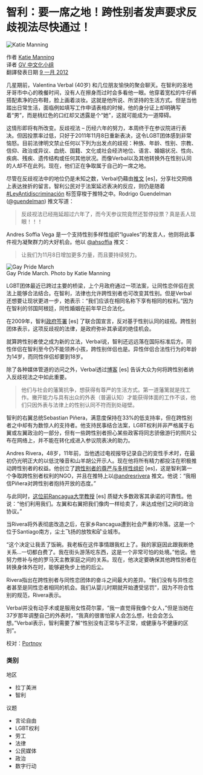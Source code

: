 # 智利：要一席之地！跨性别者发声要求反歧视法尽快通过！

![Katie Manning](https://globalvoicesonline.org/wp-content/uploads/local-avatars/1023.jpg)

作者 [Katie Manning](https://globalvoicesonline.org/author/katie-manning/ "Katie Manning")  
译者 [GV 中文化小组](https://zhs.globalvoices.org/author/gvzhteam/ "GV 中文化小组")  
翻譯發表日期 [9 一月 2012](https://zhs.globalvoices.org/2012/01/10/ "篇作品 来自 2012/01/10")

几星期前，Valentina Verbal (40岁) 和几位朋友愉快的聚会聊天。在智利的圣地牙哥市中心的晚餐时间，没有人在擦身而过时会多看他一眼。他穿着宽松的牛仔裤搭配素净的白布鞋，脸上画着淡妆。这就是他所说、所坚持的生活方式。但是当他踏出日常生活，面临例如填写工作申请表格的时候，他的身分证上却明确写着“男”，而是桃红色的口红却又透露是个“她”，这就可能成为一道障碍。

这情形即将有所改变。反歧视法 – 历经六年的努力，本周终于在参议院进行表决。但因投票率过低，只好于2011年11月8日重新表决，这令LGBT团体感到非常恼怒。目前法律明文禁止任何以下列为出发点的歧视：种族、年龄、性别、宗教、信仰、政治或异议、血统、国籍、文化或社会经济地位、语言、婚姻状况、性向、疾病、残疾、遗传结构或任何其他状况。而像Verbal以及其他转换外在性别认同的人却不在此列。现在，他们正在争取属于自己的一席之地。

尽管在反歧视法中的地位仍是未知之数，Verbal仍藉由[推文](http://twitter.com/#%21/valeverbal "http://twitter.com/#!/valeverbal") \[es\]，分享社交网络上表达挫折的留言。智利公民对于法案延迟表决的反应，则仍是随着 [#LeyAntidiscriminación](http://twitter.com/#%21/search/%23LeyAntidiscriminaci%C3%B3n "http://twitter.com/#!/search/%23LeyAntidiscriminaci%C3%B3n") 标签穿梭于推特之中。Rodrigo Guendelman ([@guendelman](http://twitter.com/#%21/guendelman/status/126376489166974977 "http://twitter.com/#!/guendelman/status/126376489166974977")) 推文写道：

> 反歧视法已经拖延超过六年了，而今天参议院竟然还暂停投票？真是丢人现眼！！！

Andres Soffia Vega 是一个支持性别多样性组织“Iguales”的发言人，他则将此事件视为凝聚群力的大好机会。他以 [@ahsoffia](http://twitter.com/#%21/ahsoffia/status/126386888033566720 "http://twitter.com/#!/ahsoffia/status/126386888033566720") 推文：

> 让我们为11月8日增加更多力量，而且要持续努力。

![Gay Pride March](https://globalvoicesonline.org/wp-content/uploads/2011/10/IMG_3308-375x272.jpg)  
Gay Pride March. Photo by Katie Manning

LGBT团体最近已跨过主要的桥梁，上个月政府通过一项法案，让同性恋伴侣在民法上能够合法结合。在智利，法律也允许跨性别者也可改变其性别。但是Verbal还想要让现状更进一步，她表示：“我们应该在相同名称下享有相同的权利。”因为在智利的邻国阿根廷，同性婚姻在前年早已合法化。

在2009年，智利[政府签署](http://www.iguales.cl/cuatro-argumentos-de-por-que-debe-incluirse-la- "http://www.iguales.cl/cuatro-argumentos-de-por-que-debe-incluirse-la-") \[es\] 了联合国宣言，反对基于性别认同的歧视。跨性别团体表示，这项反歧视的法律，是政府弥补其承诺的绝佳机会。

就算跨性别者使之成为新的立法，Verbal说，智利还远远落在国际标准后方。同性伴侣在智利至今仍不能领养小孩，跨性别伴侣也是。异性伴侣合法性行为的年龄为14岁，而同性伴侣却要到18岁。

除了各种媒体管道的访问之外，Verbal透过[博客](http://valeverbal.blogspot.com/ "http://valeverbal.blogspot.com/") \[es\] 告诉大众为何将跨性别者纳入反歧视法之中如此重要。

> 他们与社会的藩篱抗争，想获得有尊严的生活方式。第一道藩篱就是找工作。撇开能力与具有出众的外表（普遍认知）才能获得体面的工作不谈，他们只因外表与法律上的性别认同不符而到处碰壁。

智利的右翼总统Sebastian Piñera，满意度保持在33%的低支持率，但在跨性别者之中却有为数惊人的支持者。他支持民事结合法案，LGBT权利并非严格属于右翼或左翼政治的一部分，但有一些跨性别者担心某些政客将同志骄傲游行的照片公布在网络上，并不能在转化成进入参议院表决的助力。

Andres Rivera，48岁，11年前，当他透过电视报导记录自己的变性手术时，在最初仍光明正大的以低沈嗓音和山羊胡公开示人。现在他将所有精力都投注在积极推动跨性别者的权益。他创立了[跨性别者的尊严与多样性组织](http://transexualesdechile.org/?cat=1&paged=2 "http://transexualesdechile.org/?cat=1&paged=2") \[es\]，这是智利第一个争取跨性别者权利的NGO，并且在推特上以[@andresrivera](http://twitter.com/#%21/andresrivera "http://twitter.com/#!/andresrivera") 推文。他说：“我相信Piñera对跨性别者抱持开放的态度。”

与此同时，[这位前Rancagua大学教授](http://www.elrancahuaso.cl/admin/render/noticia/10974 "http://www.elrancahuaso.cl/admin/render/noticia/10974") \[es\] 质疑大多数政客其承诺的可靠性。他说：“他们利用我们。左翼和右翼把我们像肉一样给卖了，来达成他们之间的政治协议。”

当Rivera将外表彻底改造之后，在家乡Rancagua遭到社会严重的冷落。这是一个位于Santiago南方，尘土飞扬的放牧和矿业城市。

“这个决定让我丢了饭碗。我老板在这件事情跟我杠上了。我的家庭因此跟我断绝关系…一切都白费了。我在街头游荡吃东西，这是一个非常可怕的处境。”他说。他努力修补与他的罗马天主教家庭之间的关系。现在，他决定要确保其他跨性别者在转换身体外在时，能够避免步上他的后尘。

Rivera指出在跨性别者与同性恋团体的奋斗之间最大的差异。“我们没有与异性恋者甚至是同性恋者相同的机会。我们从婴儿时期就开始遭受惩罚”，因为不符合性别的规范，Rivera表示。

Verbal并没有动手术或是服用女性荷尔蒙，“我一直觉得我像个女人，”但是当她在37岁那年调整自己的外表时，“我真的很害怕家人会怎么想，社会会怎么想。”Verbal表示，智利需要了解“性别没有正常与不正常，或健康与不健康的区别”。

校对：[Portnoy](http://proj.daodin.net/mediawiki/index.php/%E4%BD%BF%E7%94%A8%E8%80%85:Portnoy "使用者:Portnoy")

### 类别

地区

- 拉丁美洲
- 智利

议题

- 言论自由
- LGBT权利
- 劳工
- 法律
- 公民媒体
- 政治
- 数字行动